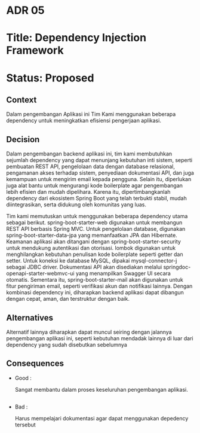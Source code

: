 # ADR 05
# Title: Dependency Injection Framework
# Status: Proposed

## Context
Dalam pengembangan Aplikasi ini Tim Kami menggunakan beberapa dependency untuk meningkatkan efisiensi pengerjaan aplikasi.

## Decision
Dalam pengembangan backend aplikasi ini, tim kami membutuhkan sejumlah dependency yang dapat menunjang kebutuhan inti sistem, seperti pembuatan REST API, pengelolaan data dengan database relasional, pengamanan akses terhadap sistem, penyediaan dokumentasi API, dan juga kemampuan untuk mengirim email kepada pengguna. Selain itu, diperlukan juga alat bantu untuk mengurangi kode boilerplate agar pengembangan lebih efisien dan mudah dipelihara. Karena itu, dipertimbangkanlah dependency dari ekosistem Spring Boot yang telah terbukti stabil, mudah diintegrasikan, serta didukung oleh komunitas yang luas.

Tim kami memutuskan untuk menggunakan beberapa dependency utama sebagai berikut. spring-boot-starter-web digunakan untuk membangun REST API berbasis Spring MVC. Untuk pengelolaan database, digunakan spring-boot-starter-data-jpa yang memanfaatkan JPA dan Hibernate. Keamanan aplikasi akan ditangani dengan spring-boot-starter-security untuk mendukung autentikasi dan otorisasi. lombok digunakan untuk menghilangkan kebutuhan penulisan kode boilerplate seperti getter dan setter. Untuk koneksi ke database MySQL, dipakai mysql-connector-j sebagai JDBC driver. Dokumentasi API akan disediakan melalui springdoc-openapi-starter-webmvc-ui yang menampilkan Swagger UI secara otomatis. Sementara itu, spring-boot-starter-mail akan digunakan untuk fitur pengiriman email, seperti verifikasi akun dan notifikasi lainnya. Dengan kombinasi dependency ini, diharapkan backend aplikasi dapat dibangun dengan cepat, aman, dan terstruktur dengan baik.

## Alternatives
Alternatif lainnya diharapkan dapat muncul seiring dengan jalannya pengembangan aplikasi ini, seperti kebutuhan mendadak lainnya di luar dari dependency yang sudah disebutkan sebelumnya

## Consequences
- Good : 

    Sangat membantu dalam proses keseluruhan pengembangan aplikasi.
##
- Bad : 

    Harus mempelajari dokumentasi agar dapat menggunakan depedency tersebut 

